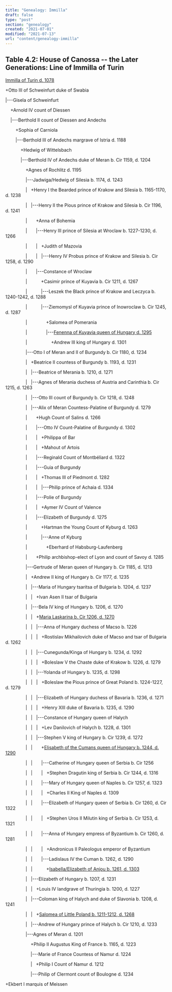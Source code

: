 ```yaml
---
title: "Genealogy: Immilla"
draft: false
type: "post"
section: "genealogy"
created: "2021-07-01"
modified: "2021-07-13"
url: "content/genealogy-immilla"
---
```

## Table 4.2: House of Canossa -- the Later Generations: Line of Immilla of Turin


[Immilla of Turin d. 1078](/woman/128.html)  

+Otto III of Schweinfurt duke of Swabia   

|---Gisela of Schweinfurt   

    +Arnold IV count of Diessen   

    |---Berthold II count of Diessen and Andechs   

        +Sophia of Carniola   

        |---Berthold III of Andechs margrave of Istria d. 1188  

            +Hedwig of Wittelsbach   

            |---Berthold IV of Andechs duke of Meran b. Cir 1159, d. 1204  

                +Agnes of Rochlitz d. 1195  

                |---Jadwiga/Hedwig of Silesia b. 1174, d. 1243  

                |   +Henry I the Bearded prince of Krakow and Silesia b. 1165-1170, d. 1238  

                |   |---Henry II the Pious prince of Krakow and Silesia b. Cir 1196, d. 1241  

                |       +Anna of Bohemia   

                |       |---Henry III prince of Silesia at Wroclaw b. 1227-1230, d. 1266  

                |       |   +Judith of Mazovia   

                |       |   |---Henry IV Probus prince of Krakow and Silesia b. Cir 1258, d. 1290  

                |       |---Constance of Wroclaw   

                |           +Casimir prince of Kuyavia b. Cir 1211, d. 1267  

                |           |---Leszek the Black prince of Krakow and Leczyca b. 1240-1242, d. 1288  

                |           |---Ziemomysl of Kuyavia prince of Inowroclaw b. Cir 1245, d. 1287  

                |               +Salomea of Pomerania   

                |               |---[Fenenna of Kuyavia queen of Hungary d. 1295](/woman/26288.html)  

                |                   +Andrew III king of Hungary d. 1301  

                |---Otto I of Meran and II of Burgundy b. Cir 1180, d. 1234  

                |   +Beatrice II countess of Burgundy b. 1193, d. 1231  

                |   |---Beatrice of Merania b. 1210, d. 1271  

                |   |---Agnes of Merania duchess of Austria and Carinthia b. Cir 1215, d. 1263  

                |   |---Otto III count of Burgundy b. Cir 1218, d. 1248  

                |   |---Alix of Meran Countess-Palatine of Burgundy d. 1279  

                |       +Hugh Count of Salins d. 1266  

                |       |---Otto IV Count-Palatine of Burgundy d. 1302  

                |       |   +Philippa of Bar   

                |       |   +Mahout of Artois   

                |       |---Reginald Count of Montbéliard d. 1322  

                |       |---Guia of Burgundy   

                |       |   +Thomas III of Piedmont d. 1282  

                |       |   |---Philip prince of Achaia d. 1334  

                |       |---Polie of Burgundy   

                |       |   +Aymer IV Count of Valence   

                |       |---Elizabeth of Burgundy d. 1275  

                |           +Hartman the Young Count of Kyburg d. 1263  

                |           |---Anne of Kyburg   

                |               +Eberhard of Habsburg-Laufenberg   

                |       +Philip archbishop-elect of Lyon and count of Savoy d. 1285  

                |---Gertrude of Meran queen of Hungary b. Cir 1185, d. 1213  

                |   +Andrew II king of Hungary b. Cir 1177, d. 1235  

                |   |---Maria of Hungary tsaritsa of Bulgaria b. 1204, d. 1237  

                |   |   +Ivan Asen II tsar of Bulgaria   

                |   |---Bela IV king of Hungary b. 1206, d. 1270  

                |   |   +[Maria Laskarina b. Cir 1206, d. 1270](/woman/26208.html)  

                |   |   |---Anna of Hungary duchess of Macso b. 1226  

                |   |   |   +Rostislav Mikhailovich duke of Macso and tsar of Bulgaria d. 1262  

                |   |   |---Cunegunda/Kinga of Hungary b. 1234, d. 1292  

                |   |   |   +Boleslaw V the Chaste duke of Krakow b. 1226, d. 1279  

                |   |   |---Yolanda of Hungary b. 1235, d. 1298  

                |   |   |   +Boleslaw the Pious prince of Great Poland b. 1224-1227, d. 1279  

                |   |   |---Elizabeth of Hungary duchess of Bavaria b. 1236, d. 1271  

                |   |   |   +Henry XIII duke of Bavaria b. 1235, d. 1290  

                |   |   |---Constance of Hungary queen of Halych   

                |   |   |   +Lev Danilovich of Halych b. 1228, d. 1301  

                |   |   |---Stephen V king of Hungary b. Cir 1239, d. 1272  

                |   |       +[Elisabeth of the Cumans queen of Hungary b. 1244, d. 1290](/woman/26203.html)  

                |   |       |---Catherine of Hungary queen of Serbia b. Cir 1256  

                |   |       |   +Stephen Dragutin king of Serbia b. Cir 1244, d. 1316  

                |   |       |---Mary of Hungary queen of Naples b. Cir 1257, d. 1323  

                |   |       |   +Charles II King of Naples d. 1309  

                |   |       |---Elizabeth of Hungary queen of Serbia b. Cir 1260, d. Cir 1322  

                |   |       |   +Stephen Uros II Milutin king of Serbia b. Cir 1253, d. 1321  

                |   |       |---Anna of Hungary empress of Byzantium b. Cir 1260, d. 1281  

                |   |       |   +Andronicus II Paleologus emperor of Byzantium   

                |   |       |---Ladislaus IV the Cuman b. 1262, d. 1290  

                |   |           +[Isabella/Elizabeth of Anjou b. 1261, d. 1303](/woman/26192.html)  

                |   |---Elizabeth of Hungary b. 1207, d. 1231  

                |   |   +Louis IV landgrave of Thuringia b. 1200, d. 1227  

                |   |---Coloman king of Halych and duke of Slavonia b. 1208, d. 1241  

                |   |   +[Salomea of Little Poland b. 1211-1212, d. 1268](/woman/26155.html)  

                |   |---Andrew of Hungary prince of Halych b. Cir 1210, d. 1233  

                |---Agnes of Meran d. 1201  

                    +Philip II Augustus King of France b. 1165, d. 1223  

                    |---Marie of France Countess of Namur d. 1224  

                    |   +Philip I Count of Namur d. 1212  

                    |---Philip of Clermont count of Boulogne d. 1234  

+Ekbert I marquis of Meissen   




